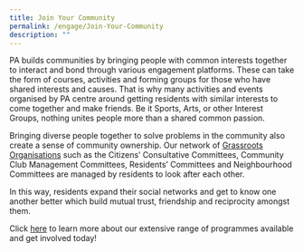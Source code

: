 ```yaml
---
title: Join Your Community
permalink: /engage/Join-Your-Community
description: ""
---
```

PA builds communities by bringing people with common interests together to interact and bond through various engagement platforms. These can take the form of courses, activities and forming groups for those who have shared interests and causes. That is why many activities and events organised by PA centre around getting residents with similar interests to come together and make friends. Be it Sports, Arts, or other Interest Groups, nothing unites people more than a shared common passion. 

Bringing diverse people together to solve problems in the community also create a sense of community ownership. Our network of [Grassroots Organisations](/our-network/Grassroots-Organisations/Grassroots-Organisations) such as the Citizens’ Consultative Committees, Community Club Management Committees, Residents’ Committees and Neighbourhood Committees are managed by residents to look after each other.  

In this way, residents expand their social networks and get to know one another better which build mutual trust, friendship and reciprocity amongst them.

Click [here](/our-programmes/Programmes) to learn more about our extensive range of programmes available and get involved today!